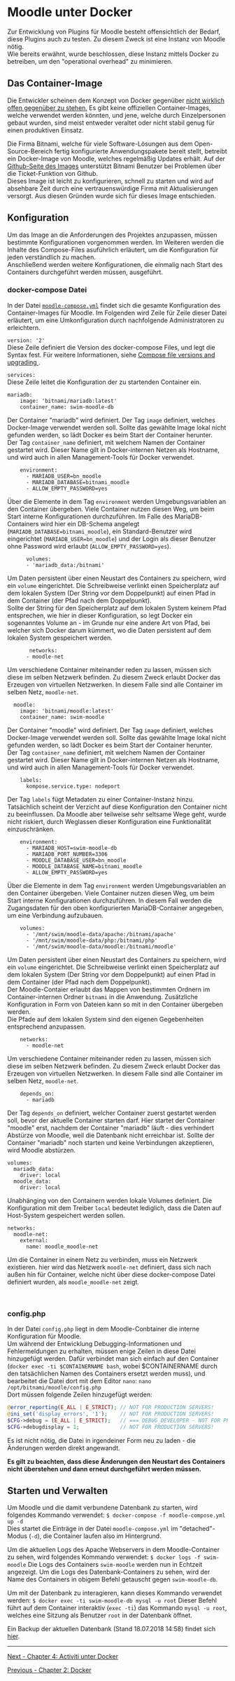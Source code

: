 # Moodle unter Docker

Zur Entwicklung von Plugins für Moodle besteht offensichtlich der Bedarf, diese Plugins auch zu testen. Zu diesem Zweck ist eine Instanz von Moodle nötig.  
Wie bereits erwähnt, wurde beschlossen, diese Instanz mittels Docker zu betreiben, um den "operational overhead" zu minimieren.

## Das Container-Image

Die Entwickler scheinen dem Konzept von Docker gegenüber [nicht wirklich offen gegenüber zu stehen.](https://moodle.org/mod/forum/discuss.php?d=278759) Es gibt keine offiziellen Container-Images, welche verwendet werden könnten, und jene, welche durch Einzelpersonen gebaut wurden, sind meist entweder veraltet oder nicht stabil genug für einen produktiven Einsatz.

Die Firma Bitnami, welche für viele Software-Lösungen aus dem Open-Source-Bereich fertig konfigurierte Anwendungspakete bereit stellt, betreibt ein Docker-Image von Moodle, welches regelmäßig Updates erhält. Auf der [Github-Seite des Images](https://github.com/bitnami/bitnami-docker-moodle) unterstützt Bitnami Benutzer bei Problemen über die Ticket-Funktion von Github.  
Dieses Image ist leicht zu konfigurieren, schnell zu starten und wird auf absehbare Zeit durch eine vertrauenswürdige Firma mit Aktualisierungen versorgt. Aus diesen Gründen wurde sich für dieses Image entschieden.

## Konfiguration

Um das Image an die Anforderungen des Projektes anzupassen, müssen bestimmte Konfigurationen vorgenommen werden. Im Weiteren werden die Inhalte des Compose-Files asuführlich erläutert, um die Konfiguration für jeden verständlich zu machen.  
Anschließend werden weitere Konfigurationen, die einmalig nach Start des Containers durchgeführt werden müssen, ausgeführt.

### docker-compose Datei

In der Datei [`moodle-compose.yml`](docker-compose/moodle-compose.yml) findet sich die gesamte Konfiguration des Container-Images für Moodle. Im Folgenden wird Zeile für Zeile dieser Datei erläutert, um eine Umkonfiguration durch nachfolgende Administratoren zu erleichtern.

`version: '2'`  
Diese Zeile definiert die Version des docker-compose Files, und legt die Syntax fest. Für weitere Informationen, siehe [Compose file versions and upgrading
](https://docs.docker.com/compose/compose-file/compose-versioning/).

`services:`  
Diese Zeile leitet die Konfiguration der zu startenden Container ein.

```  
mariadb:
    image: 'bitnami/mariadb:latest'
    container_name: swim-moodle-db
```

Der Container "mariadb" wird definiert. Der Tag `image` definiert, welches Docker-Image verwendet werden soll. Sollte das gewählte Image lokal nicht gefunden werden, so lädt Docker es beim Start der Container herunter.  
Der Tag `container_name` definiert, mit welchem Namen der Container gestartet wird. Dieser Name gilt in Docker-internen Netzen als Hostname, und wird auch in allen Management-Tools für Docker verwendet.

```    
    environment:
      - MARIADB_USER=bn_moodle
      - MARIADB_DATABASE=bitnami_moodle
      - ALLOW_EMPTY_PASSWORD=yes
```
Über die Elemente in dem Tag `environment` werden Umgebungsvariablen an den Container übergeben. Viele Container nutzen diesen Weg, um beim Start interne Konfigurationen durchzuführen. Im Falle des MariaDB-Containers wird hier ein DB-Schema angelegt (`MARIADB_DATABASE=bitnami_moodle`), ein Standard-Benutzer wird eingerichtet (`MARIADB_USER=bn_moodle`) und der Login als dieser Benutzer ohne Password wird erlaubt (`ALLOW_EMPTY_PASSWORD=yes`).

```
      volumes:
      - 'mariadb_data:/bitnami'
```
Um Daten persistent über einen Neustart des Containers zu speichern, wird ein `volume` eingerichtet. Die Schreibweise verlinkt einen Speicherplatz auf dem lokalen System (Der String vor dem Doppelpunkt) auf einen Pfad in dem Container (der Pfad nach dem Doppelpunkt).  
Sollte der String für den Speicherplatz auf dem lokalen System keinem Pfad entsprechen, wie hier in dieser Konfiguration, so legt Docker ein sogenanntes Volume an - im Grunde nur eine andere Art von Pfad, bei welcher sich Docker darum kümmert, wo die Daten persistent auf dem lokalen System gespeichert werden.
 
```
       networks:
      - moodle-net
```
Um verschiedene Container miteinander reden zu lassen, müssen sich diese im selben Netzwerk befinden. Zu diesem Zweck erlaubt Docker das Erzeugen von virtuellen Netzwerken. In diesem Falle sind alle Container im selben Netz, `moodle-net`.
<br>
```
  moodle:
    image: 'bitnami/moodle:latest'
    container_name: swim-moodle
```
Der Container "moodle" wird definiert. Der Tag `image` definiert, welches Docker-Image verwendet werden soll. Sollte das gewählte Image lokal nicht gefunden werden, so lädt Docker es beim Start der Container herunter.  
Der Tag `container_name` definiert, mit welchem Namen der Container gestartet wird. Dieser Name gilt in Docker-internen Netzen als Hostname, und wird auch in allen Management-Tools für Docker verwendet.

```
    labels:
      kompose.service.type: nodeport
```
Der Tag `labels` fügt Metadaten zu einer Container-Instanz hinzu. Tatsächlich scheint der Verzicht auf diese Konfiguration den Container nicht zu beeinflussen. Da Moodle aber teilweise sehr seltsame Wege geht, wurde nicht riskiert, durch Weglassen dieser Konfiguration eine Funktionalität einzuschränken.

```
    environment:
      - MARIADB_HOST=swim-moodle-db
      - MARIADB_PORT_NUMBER=3306
      - MOODLE_DATABASE_USER=bn_moodle
      - MOODLE_DATABASE_NAME=bitnami_moodle
      - ALLOW_EMPTY_PASSWORD=yes
```
Über die Elemente in dem Tag `environment` werden Umgebungsvariablen an den Container übergeben. Viele Container nutzen diesen Weg, um beim Start interne Konfigurationen durchzuführen. In diesem Fall werden die Zugangsdaten für den oben konfigurierten MariaDB-Container angegeben, um eine Verbindung aufzubauen.

```    
    volumes:
      - '/mnt/swim/moodle-data/apache:/bitnami/apache'
      - '/mnt/swim/moodle-data/php:/bitnami/php'
      - '/mnt/swim/moodle-data/moodle:/bitnami/moodle'
```
Um Daten persistent über einen Neustart des Containers zu speichern, wird ein `volume` eingerichtet. Die Schreibweise verlinkt einen Speicherplatz auf dem lokalen System (Der String vor dem Doppelpunkt) auf einen Pfad in dem Container (der Pfad nach dem Doppelpunkt).  
Der Moodle-Contaier erlaubt das Mappen von bestimmten Ordnern im Container-internen Ordner `bitnami` in die Anwendung. Zusätzliche Konfiguration in Form von Dateien kann so mit in den Container übergeben werden.  
Die Pfade auf dem lokalen System sind den eigenen Gegebenheiten entsprechend anzupassen.

```
    networks:
      - moodle-net
```

Um verschiedene Container miteinander reden zu lassen, müssen sich diese im selben Netzwerk befinden. Zu diesem Zweck erlaubt Docker das Erzeugen von virtuellen Netzwerken. In diesem Falle sind alle Container im selben Netz, `moodle-net`.

```
    depends_on:
      - mariadb
```
Der Tag `depends_on` definiert, welcher Container zuerst gestartet werden soll, bevor der aktuelle Container starten darf. Hier startet der Container "moodle" erst, nachdem der Container "mariadb" läuft - dies verhindert Abstürze von Moodle, weil die Datenbank nicht erreichbar ist. Sollte der Container "mariadb" noch starten und keine Verbindungen akzeptieren, wird Moodle abstürzen.
<br>

```
volumes:
  mariadb_data:
    driver: local
  moodle_data:
    driver: local
```
Unabhänging von den Containern werden lokale Volumes definiert. Die Konfiguration mit dem Treiber `local` bedeutet lediglich, dass die Daten auf Host-System gespeichert werden sollen.

```
networks:
  moodle-net:
    external:
      name: moodle_moodle-net
```
Um die Container in einem Netz zu verbinden, muss ein Netzwerk existieren. hier wird das Netzwerk `moodle-net` definiert, dass sich nach außen hin für Container, welche nicht über diese docker-compose Datei definiert wurden, als `moodle_moodle-net` zeigt.

<br>

### config.php

In der Datei `config.php` liegt in dem Moodle-Conbtainer die interne Konfiguration für Moodle.  
Um während der Entwicklung Debugging-Informationen und Fehlermeldungen zu erhalten, müssen enige Zeilen in diese Datei hinzugefügt werden. Dafür verbindet man sich einfach auf den Container (`docker exec -ti $CONTAINERNAME bash`, wobei $CONTAINERNAME durch den tatsächlichen Namen des Containers ersetzt werden muss), und bearbeitet die Datei dort mit dem Editor `nano`:
`nano /opt/bitnami/moodle/config.php`  
Dort müssen folgende Zeilen hinzugefügt werden:

```PHP
@error_reporting(E_ALL | E_STRICT); // NOT FOR PRODUCTION SERVERS!
@ini_set('display_errors', '1');    // NOT FOR PRODUCTION SERVERS!
$CFG->debug = (E_ALL | E_STRICT);   // === DEBUG_DEVELOPER - NOT FOR PRODUCTION SERVERS!
$CFG->debugdisplay = 1;             // NOT FOR PRODUCTION SERVERS!
```

Es ist nicht nötig, die Datei in irgendeiner Form neu zu laden - die Änderungen werden direkt angewandt.

**Es gilt zu beachten, dass diese Änderungen den Neustart des Containers nicht überstehen und dann erneut durchgeführt werden müssen.**

## Starten und Verwalten

Um Moodle und die damit verbundene Datenbank zu starten, wird folgendes Kommando verwendet:
`$ docker-compose -f moodle-compose.yml up -d`  
Dies startet die Einträge in der Datei `moodle-compose.yml` im "detached"-Modus (`-d`), die Container laufen also im Hintergrund.

Um die aktuellen Logs des Apache Webservers in dem Moodle-Container zu sehen, wird folgendes Kommando verwendet:
`$ docker logs -f swim-moodle`
Die Logs des Containers `swim-moodle` werden nun in Echtzeit angezeigt. Um die Logs des Datenbank-Containers zu sehen, wird der Name des Containers in obigem Befehl getauscht gegen `swim-moodle-db`.

Um mit der Datenbank zu interagieren, kann dieses Kommando verwendet werden:
`$ docker exec -ti swim-moodle-db mysql -u root`
Dieser Befehl führt auf dem Container interaktiv (`exec -ti`) das Kommando `mysql -u root`, welches eine Sitzung als Benutzer `root` in der Datenbank öffnet. 

Ein Backup der aktuellen Datenbank (Stand 18.07.2018 14:58) findet sich [hier](moodle-db/moodle.sql).


*****************

[Next - Chapter 4: Activiti unter Docker](activiti-unter-docker.md)
  
[Previous - Chapter 2: Docker](docker.md)